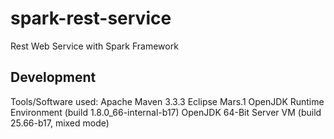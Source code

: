 # spark-rest-service
Rest Web Service with Spark Framework


## Development
Tools/Software used:
Apache Maven 3.3.3
Eclipse Mars.1
OpenJDK Runtime Environment (build 1.8.0_66-internal-b17)
OpenJDK 64-Bit Server VM (build 25.66-b17, mixed mode)
